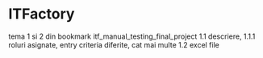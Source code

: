 # ITFactory
tema 1 si 2 din bookmark itf_manual_testing_final_project
1.1 descriere, 1.1.1 roluri asignate, entry criteria diferite, cat mai multe
1.2 excel file
